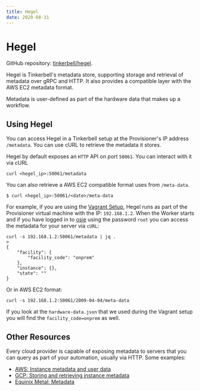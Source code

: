 ```yaml
---
title: Hegel
date: 2020-08-31
---
```


# Hegel

GitHub repository: [tinkerbell/hegel](https://github.com/tinkerbell/hegel).

Hegel is Tinkerbell's metadata store, supporting storage and retrieval of metadata over gRPC and HTTP. It also provides a compatible layer with the AWS EC2 metadata format.

Metadata is user-defined as part of the hardware data that makes up a workflow.

## Using Hegel

You can access Hegel in a Tinkerbell setup at the Provisioner's IP address `/metadata`. You can use cURL to retrieve the metadata it stores.

Hegel by default exposes an `HTTP` API on port `50061`. You can interact with it
via cURL

```
curl <hegel_ip>:50061/metadata
```

You can also retrieve a AWS EC2 compatible format uses from `/meta-data`.

```
$ curl <hegel_ip>:50061/<date>/meta-data
```

For example, if you are using the [Vagrant Setup](/setup/local-vagrant/), Hegel runs as part of the Provisioner virtual machine with the IP: `192.168.1.2`. When the Worker starts and if you have logged in to [osie](/services/osie) using the password `root` you can access the metadata for your server via `cURL`:

```
curl -s 192.168.1.2:50061/metadata | jq .
>
{
    "facility": {
        "facility_code": "onprem"
    },
    "instance": {},
    "state": ""
}
```

Or in AWS EC2 format:

```
curl -s 192.168.1.2:50061/2009-04-04/meta-data
```

If you look at the `hardware-data.json` that we used during the Vagrant setup you will find the `facility_code=onprem` as well.

## Other Resources

Every cloud provider is capable of exposing metadata to servers that you can query as part of your automation, usually via HTTP. Some examples:

- [AWS: Instance metadata and user data](https://docs.aws.amazon.com/AWSEC2/latest/UserGuide/ec2-instance-metadata.html)
- [GCP: Storing and retrieving instance metadata](https://cloud.google.com/compute/docs/storing-retrieving-metadata)
- [Equinix Metal: Metadata](https://metal.equinix.com/developers/docs/servers/metadata/)
